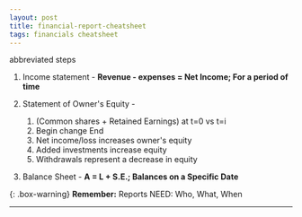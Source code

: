 ```yaml
---
layout: post
title: financial-report-cheatsheet
tags: financials cheatsheet
---
```


abbreviated steps

1. Income statement - **Revenue - expenses = Net Income; For a period of time**
    
2. Statement of Owner's Equity - 
   1. (Common shares + Retained Earnings) at t=0 vs t=i 
   2. Begin change End
   3. Net income/loss increases owner's equity
   4. Added investments increase equity
   5. Withdrawals represent a decrease in equity

3. Balance Sheet  - **A = L + S.E.; Balances on a Specific Date**

{: .box-warning}
**Remember:** Reports NEED: Who, What, When

---
